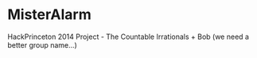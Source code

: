 MisterAlarm
===========

HackPrinceton 2014 Project - The Countable Irrationals + Bob (we need a better group name...)
